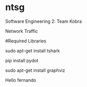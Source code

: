 # ntsg


Software Engineering 2: Team Kobra

Network Traffic 

#Required Libraries

sudo apt-get install tshark

pip install pydot

sudo apt-get install graphviz

Hello fernando

